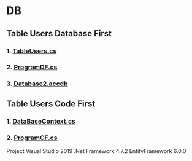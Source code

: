 # DB
## Table Users Database First
### 1. [TableUsers.cs](https://github.com/vakovsky/DB/blob/main/TableUsers.cs)
### 2. [ProgramDF.cs](https://github.com/vakovsky/DB/blob/main/ProgramDF.cs)
### 3. [Database2.accdb](https://github.com/vakovsky/DB/blob/main/Database2.accdb)

## Table Users Code First
### 1. [DataBaseContext.cs](https://github.com/vakovsky/DB/blob/main/DataBaseContext.cs)
### 2. [ProgramCF.cs](https://github.com/vakovsky/DB/blob/main/ProgramCF.cs)

Project Visual Studio 2019 .Net Framework 4.7.2 EntityFramework 6.0.0

